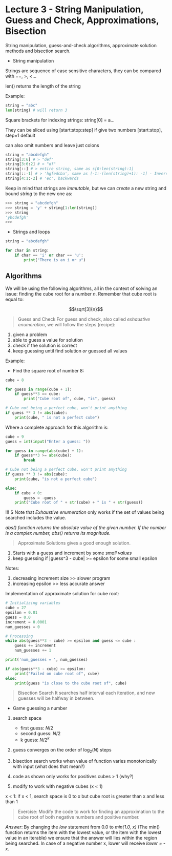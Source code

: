 # Lecture 3 - String Manipulation, Guess and Check, Approximations, Bisection

String manipulation, guess-and-check algorithms, approximate solution methods and bisection search.

- String manipulation

Strings are sequence of case sensitive characters, they can be compared with ==, >, <...

len() returns the length of the string

Example:

```py
string = "abc"
len(string) # will return 3
```

Square brackets for indexing strings: string[0] = a...

They can be sliced using [start:stop:step]
if give two numbers [start:stop], step=1 default

can also omit numbers and leave just colons

```py
string = "abcdefgh"
string[3:6] # > "def"
string[3:6:2] # > "df"
string[::] # > entire string, same as s[0:len(string):1]
string[::-1] # > 'hgfedcba', same as [-1:-(len(string)+1): -1] - Inverse of a string
string[4:1:-2] # 'ec', backwards
```

Keep in mind that strings are *immutable*, but we can *create* a new string and bound _string_ to the new one as:

```py
>>> string = "abcdefgh"
>>> string = 'y' + string[1:len(string)]
>>> string
'ybcdefgh'
>>>
```

- Strings and loops

```py
string = "abcdefgh"

for char in string:
    if char == 'i' or char == 'u':
        print("There is an i or u")
```

## Algorithms

We will be using the following algorithms, all in the context of solving an issue: finding the cube root for a number $n$. Remember that cube root is equal to:

$$\sqrt[3]{n}$$

> Guess and Check
For guess and check, also called _exhaustive enumeration_, we will follow the steps (recipe):

1. given a problem
2. able to guess a value for solution
3. check if the solution is correct
4. keep guessing until find solution *or* guessed all values

Example:

- Find the square root of number 8:

```py
cube = 8

for guess in range(cube + 1):
    if guess**3 == cube:
        print("Cube root of", cube, "is", guess)

# Cube not being a perfect cube, won't print anything
if guess ** 3 != abs(cube):
    print(cube, " is not a perfect cube")
```

Where a complete approach for this algorithm is:

```py
cube = 9
guess = int(input("Enter a guess: "))

for guess in range(abs(cube) + 1):
    if guess**3 >= abs(cube):
        break

# Cube not being a perfect cube, won't print anything
if guess ** 3 != abs(cube):
    print(cube, "is not a perfect cube")

else:
    if cube < 0:
        guess = -guess
    print("Cube root of " + str(cube) + " is " + str(guess))
```

!!! S Note that _Exhaustive enumeration_ only works if the set of values being searched includes the value.

_abs() function returns the absolute value of the given number. If the number is a complex number, abs() returns its magnitude._

> Approximate Solutions
gives a good enough solution.

1. Starts with a guess and increment by some _small values_
2. keep guessing if |guess^3 - cube| >= epsilon for some small epsilon

Notes:

1. decreasing increment size >> slower program
2. increasing epsilon >> less accurate answer

Implementation of approximate solution for cube root:

```py
# Initializing variables
cube = 27
epsilon = 0.01
guess = 0.0
increment = 0.0001
num_guesses = 0

# Processing
while abs(guess**3 - cube) >= epsilon and guess <= cube :
    guess += increment
    num_guesses += 1

print('num_guesses = ', num_guesses)

if abs(guess**3 - cube) >= epsilon:
    print("Failed on cube root of", cube)
else:
    print(guess "is close to the cube root of", cube)
```

> Bisection Search
It searches half interval each iteration, and new guesses will be halfway in between.

- Game guessing a number

1. search space
    - first guess: $N/2$
    - second guess: $N/2$
    - k guess: $N/2^k$

2. guess converges on the order of $\log_2(N)$ steps

3. bisection search works when value of function varies monotonically with input (what does that mean?)

4. code as shown only works for positives cubes > 1 (why?)

5. modify to work with negative cubes (x < 1)

x < 1:
if x < 1, search space is 0 to x but cube root is greater than x and less than 1

> Exercise: Modify the code to work for finding an approximation to the cube root of both negative numbers and positive number.

_Answer_: By changing the _low_ statement from $0.0$ to _min(1.0, x)_ (The min() function returns the item with the lowest value, or the item with the lowest value in an iterable) we ensure that the answer will lies within the region being searched. In case of a negative number x, lower will receive _lower = -x_.


